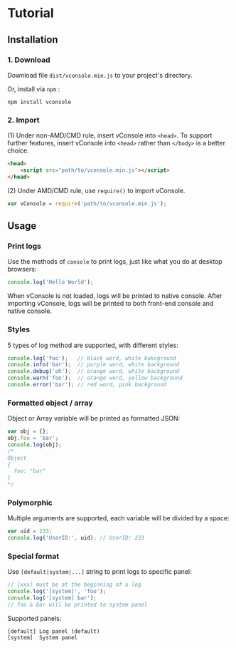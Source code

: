 Tutorial
==============================

## Installation

### 1. Download

Download file `dist/vconsole.min.js` to your project's directory.

Or, install via `npm` :

```
npm install vconsole
```

### 2. Import

(1) Under non-AMD/CMD rule, insert vConsole into `<head>`. To support further features, insert vConsole into `<head>` rather than `</body>` is a better choice.

```html
<head>
	<script src="path/to/vconsole.min.js"></script>
</head>
```

(2) Under AMD/CMD rule, use `require()` to import vConsole.

```javascript
var vConsole = require('path/to/vconsole.min.js');
```


## Usage

### Print logs

Use the methods of `console` to print logs, just like what you do at desktop browsers:

```javascript
console.log('Hello World');
```

When vConsole is not loaded, logs will be printed to native console. After importing vConsole, logs will be printed to both front-end console and native console.


### Styles

5 types of log method are supported, with different styles:

```javascript
console.log('foo');   // black word, white bakcground
console.info('bar');  // purple word, white background
console.debug('oh');  // orange word, white background
console.warn('foo');  // orange word, yellow background
console.error('bar'); // red word, pink background
```


### Formatted object / array

Object or Array variable will be printed as formatted JSON:

```javascript
var obj = {};
obj.foo = 'bar';
console.log(obj);
/*
Object
{
  foo: "bar"
}
*/
```


### Polymorphic

Multiple arguments are supported, each variable will be divided by a space:

```javascript
var uid = 233;
console.log('UserID:', uid); // UserID: 233
```


### Special format

Use `[default|system|...]` string to print logs to specific panel:

```javascript
// [xxx] must be at the beginning of a log
console.log('[system]', 'foo');
console.log('[system] bar');
// foo & bar will be printed to system panel
```

Supported panels:

```
[default] Log panel (default)
[system]  System panel
```

